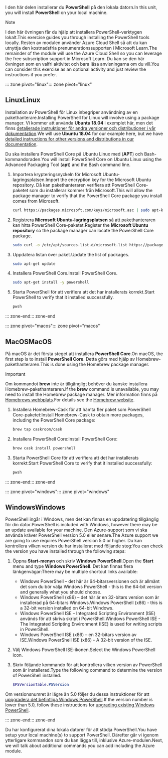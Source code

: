 <span data-ttu-id="0f775-101">I den här delen installerar du **PowerShell** på den lokala datorn.</span><span class="sxs-lookup"><span data-stu-id="0f775-101">In this unit, you will install **PowerShell** on your local machine.</span></span>

> [!NOTE]
> <span data-ttu-id="0f775-102">I den här övningen får du hjälp att installera PowerShell-verktygen lokalt.</span><span class="sxs-lookup"><span data-stu-id="0f775-102">This exercise guides you through installing the PowerShell tools locally.</span></span> <span data-ttu-id="0f775-103">Resten av modulen använder Azure Cloud Shell så att du kan utnyttja den kostnadsfria prenumerationssupporten i Microsoft Learn.</span><span class="sxs-lookup"><span data-stu-id="0f775-103">The remainder of the module will use the Azure Cloud Shell so you can leverage the free subscription support in Microsoft Learn.</span></span> <span data-ttu-id="0f775-104">Du kan se den här övningen som en valfri aktivitet och bara läsa anvisningarna om du vill.</span><span class="sxs-lookup"><span data-stu-id="0f775-104">You can consider this exercise as an optional activity and just review the instructions if you prefer.</span></span>

<span data-ttu-id="0f775-105">::: zone pivot="linux"</span><span class="sxs-lookup"><span data-stu-id="0f775-105">::: zone pivot="linux"</span></span>

## <a name="linux"></a><span data-ttu-id="0f775-106">Linux</span><span class="sxs-lookup"><span data-stu-id="0f775-106">Linux</span></span>

<span data-ttu-id="0f775-107">Installation av PowerShell för Linux inbegriper användning av en pakethanterare.</span><span class="sxs-lookup"><span data-stu-id="0f775-107">Installing PowerShell for Linux will involve using a package manager.</span></span> <span data-ttu-id="0f775-108">Vi kommer att använda **Ubuntu 18.04** i exemplet här, men det finns [detaljerade instruktioner för andra versioner och distributioner i vår dokumentation](https://docs.microsoft.com/powershell/scripting/setup/installing-powershell-core-on-linux).</span><span class="sxs-lookup"><span data-stu-id="0f775-108">We will use **Ubuntu 18.04** for our example here, but we have [detailed instructions for other versions and distributions in our documentation](https://docs.microsoft.com/powershell/scripting/setup/installing-powershell-core-on-linux).</span></span>

<span data-ttu-id="0f775-109">Du ska installera PowerShell Core på Ubuntu Linux med (**APT**) och Bash-kommandoraden.</span><span class="sxs-lookup"><span data-stu-id="0f775-109">You will install PowerShell Core on Ubuntu Linux using the Advanced Packaging Tool (**apt**) and the Bash command line.</span></span> 

1. <span data-ttu-id="0f775-110">Importera krypteringsnyckeln för Microsoft Ubuntu-lagringsplatsen.</span><span class="sxs-lookup"><span data-stu-id="0f775-110">Import the encryption key for the Microsoft Ubuntu repository.</span></span> <span data-ttu-id="0f775-111">Då kan pakethanteraren verifiera att PowerShell Core-paketet som du installerar kommer från Microsoft.</span><span class="sxs-lookup"><span data-stu-id="0f775-111">This will allow the package manager to verify that the PowerShell Core package you install comes from Microsoft.</span></span>

    ```bash
    curl https://packages.microsoft.com/keys/microsoft.asc | sudo apt-key add -
    ```

1. <span data-ttu-id="0f775-112">Registrera **Microsoft Ubuntu-lagringsplatsen** så att pakethanteraren kan hitta PowerShell Core-paketet.</span><span class="sxs-lookup"><span data-stu-id="0f775-112">Register the **Microsoft Ubuntu repository** so the package manager can locate the PowerShell Core package.</span></span>

    ```bash
    sudo curl -o /etc/apt/sources.list.d/microsoft.list https://packages.microsoft.com/config/ubuntu/18.04/prod.list
    ```

1. <span data-ttu-id="0f775-113">Uppdatera listan över paket.</span><span class="sxs-lookup"><span data-stu-id="0f775-113">Update the list of packages.</span></span>

    ```bash
    sudo apt-get update
    ```

1. <span data-ttu-id="0f775-114">Installera PowerShell Core.</span><span class="sxs-lookup"><span data-stu-id="0f775-114">Install PowerShell Core.</span></span>

    ```bash
    sudo apt-get install -y powershell
    ```

1. <span data-ttu-id="0f775-115">Starta PowerShell för att verifiera att det har installerats korrekt.</span><span class="sxs-lookup"><span data-stu-id="0f775-115">Start PowerShell to verify that it installed successfully.</span></span>

    ```bash
    pwsh
    ```
<span data-ttu-id="0f775-116">::: zone-end</span><span class="sxs-lookup"><span data-stu-id="0f775-116">::: zone-end</span></span>

<span data-ttu-id="0f775-117">::: zone pivot="macos"</span><span class="sxs-lookup"><span data-stu-id="0f775-117">::: zone pivot="macos"</span></span>

## <a name="macos"></a><span data-ttu-id="0f775-118">MacOS</span><span class="sxs-lookup"><span data-stu-id="0f775-118">MacOS</span></span>

<span data-ttu-id="0f775-119">På macOS är det första steget att installera **PowerShell Core**.</span><span class="sxs-lookup"><span data-stu-id="0f775-119">On macOS, the first step is to install **PowerShell Core**.</span></span> <span data-ttu-id="0f775-120">Detta görs med hjälp av Homebrew-pakethanteraren.</span><span class="sxs-lookup"><span data-stu-id="0f775-120">This is done using the Homebrew package manager.</span></span>

> [!IMPORTANT]
> <span data-ttu-id="0f775-121">Om kommandot **brew** inte är tillgängligt behöver du kanske installera Homebrew-pakethanteraren.</span><span class="sxs-lookup"><span data-stu-id="0f775-121">If the **brew** command is unavailable, you may need to install the Homebrew package manager.</span></span> <span data-ttu-id="0f775-122">Mer information finns på [Homebrews webbplats](https://brew.sh/).</span><span class="sxs-lookup"><span data-stu-id="0f775-122">For details see the [Homebrew website](https://brew.sh/).</span></span>

1. <span data-ttu-id="0f775-123">Installera Homebrew-Cask för att hämta fler paket som PowerShell Core-paketet:</span><span class="sxs-lookup"><span data-stu-id="0f775-123">Install Homebrew-Cask to obtain more packages, including the PowerShell Core package:</span></span>

    ```bash
    brew tap caskroom/cask
    ```

1. <span data-ttu-id="0f775-124">Installera PowerShell Core:</span><span class="sxs-lookup"><span data-stu-id="0f775-124">Install PowerShell Core:</span></span>

    ```bash
    brew cask install powershell
    ```

1. <span data-ttu-id="0f775-125">Starta PowerShell Core för att verifiera att det har installerats korrekt:</span><span class="sxs-lookup"><span data-stu-id="0f775-125">Start PowerShell Core to verify that it installed successfully:</span></span>

    ```bash
    pwsh
    ```

<span data-ttu-id="0f775-126">::: zone-end</span><span class="sxs-lookup"><span data-stu-id="0f775-126">::: zone-end</span></span>

<span data-ttu-id="0f775-127">::: zone pivot="windows"</span><span class="sxs-lookup"><span data-stu-id="0f775-127">::: zone pivot="windows"</span></span>

## <a name="windows"></a><span data-ttu-id="0f775-128">Windows</span><span class="sxs-lookup"><span data-stu-id="0f775-128">Windows</span></span>
<span data-ttu-id="0f775-129">PowerShell ingår i Windows, men det kan finnas en uppdatering tillgänglig för din dator.</span><span class="sxs-lookup"><span data-stu-id="0f775-129">PowerShell is included with Windows, however there may be an update available for your machine.</span></span> <span data-ttu-id="0f775-130">Den Azure-support som vi ska använda kräver PowerShell version 5.0 eller senare.</span><span class="sxs-lookup"><span data-stu-id="0f775-130">The Azure support we are going to use requires PowerShell version 5.0 or higher.</span></span> <span data-ttu-id="0f775-131">Du kan kontrollera vilken version du har installerat med följande steg:</span><span class="sxs-lookup"><span data-stu-id="0f775-131">You can check the version you have installed through the following steps:</span></span>

1. <span data-ttu-id="0f775-132">Öppna **Start-menyn** och skriv **Windows PowerShell**.</span><span class="sxs-lookup"><span data-stu-id="0f775-132">Open the **Start** menu and type **Windows PowerShell**.</span></span> <span data-ttu-id="0f775-133">Det kan finnas flera länkgenvägar:</span><span class="sxs-lookup"><span data-stu-id="0f775-133">There may be multiple shortcut links available:</span></span>
    - <span data-ttu-id="0f775-134">Windows PowerShell – det här är 64-bitarsversionen och är allmänt det som du bör välja.</span><span class="sxs-lookup"><span data-stu-id="0f775-134">Windows PowerShell - this is the 64-bit version and generally what you should choose.</span></span>
    - <span data-ttu-id="0f775-135">Windows PowerShell (x86) – det här är en 32-bitars version som är installerad på 64-bitars Windows.</span><span class="sxs-lookup"><span data-stu-id="0f775-135">Windows PowerShell (x86) - this is a 32-bit version installed on 64-bit Windows.</span></span>
    - <span data-ttu-id="0f775-136">Windows PowerShell ISE – Integrated Scripting Environment (ISE) används för att skriva skript i PowerShell.</span><span class="sxs-lookup"><span data-stu-id="0f775-136">Windows PowerShell ISE - The Integrated Scripting Environment (ISE) is used for writing scripts in PowerShell.</span></span> 
    - <span data-ttu-id="0f775-137">Windows PowerShell ISE (x86) – en 32-bitars version av ISE.</span><span class="sxs-lookup"><span data-stu-id="0f775-137">Windows PowerShell ISE (x86) - A 32-bit version of the ISE.</span></span>

1. <span data-ttu-id="0f775-138">Välj Windows PowerShell ISE-ikonen.</span><span class="sxs-lookup"><span data-stu-id="0f775-138">Select the Windows PowerShell icon.</span></span>

1. <span data-ttu-id="0f775-139">Skriv följande kommando för att kontrollera vilken version av PowerShell som är installerad.</span><span class="sxs-lookup"><span data-stu-id="0f775-139">Type the following command to determine the version of PowerShell installed.</span></span>

    ```powershell
    $PSVersionTable.PSVersion
    ```
    
<span data-ttu-id="0f775-140">Om versionsnumret är lägre än 5.0 följer du dessa instruktioner för att [uppgradera det befintliga Windows PowerShell](https://docs.microsoft.com/powershell/scripting/setup/installing-windows-powershell?view=powershell-6#upgrading-existing-windows-powershell).</span><span class="sxs-lookup"><span data-stu-id="0f775-140">If the version number is lower than 5.0, follow these instructions for [upgrading existing Windows PowerShell](https://docs.microsoft.com/powershell/scripting/setup/installing-windows-powershell?view=powershell-6#upgrading-existing-windows-powershell).</span></span>

<span data-ttu-id="0f775-141">::: zone-end</span><span class="sxs-lookup"><span data-stu-id="0f775-141">::: zone-end</span></span>

<span data-ttu-id="0f775-142">Du har konfigurerat dina lokala datorer för att stödja PowerShell.</span><span class="sxs-lookup"><span data-stu-id="0f775-142">You have setup your local machine(s) to support PowerShell.</span></span> <span data-ttu-id="0f775-143">Därefter går vi igenom ytterligare kommandon som du kan lägga till, inklusive Azure-modulen.</span><span class="sxs-lookup"><span data-stu-id="0f775-143">Next, we will talk about additional commands you can add including the Azure module.</span></span>